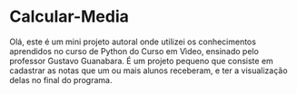 # Calcular-Media
Olá, este é um mini projeto autoral onde utilizei os conhecimentos aprendidos no curso de Python do Curso em Vìdeo, ensinado pelo professor Gustavo Guanabara. 
É um projeto pequeno que consiste em cadastrar as notas que um ou mais alunos receberam, e ter a visualização delas no final do programa.
